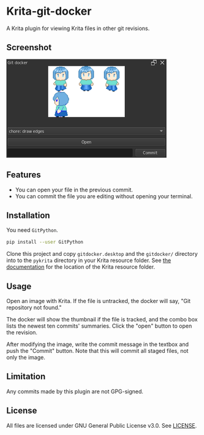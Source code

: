 # Krita-git-docker
A Krita plugin for viewing Krita files in other git revisions.

## Screenshot

![Screenshot](screenshot.png)

## Features

* You can open your file in the previous commit.
* You can commit the file you are editing without opening your terminal.

## Installation

You need `GitPython`.

```sh
pip install --user GitPython
```

Clone this project and copy `gitdocker.desktop` and the `gitdocker/` directory into to the `pykrita` directory in your Krita resource folder. See [the documentation](https://docs.krita.org/en/reference_manual/resource_management.html#resource-management) for the location of the Krita resource folder.

## Usage

Open an image with Krita. If the file is untracked, the docker will say, "Git repository not found."

The docker will show the thumbnail if the file is tracked, and the combo box lists the newest ten commits' summaries. Click the "open" button to open the revision.

After modifying the image, write the commit message in the textbox and push the "Commit" button. Note that this will commit all staged files, not only the image.

## Limitation

Any commits made by this plugin are not GPG-signed.

## License

All files are licensed under GNU General Public License v3.0. See [LICENSE](https://github.com/toku-sa-n/Krita-git-docker/blob/main/LICENSE).
